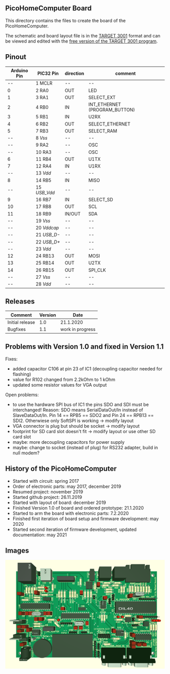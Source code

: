 ## PicoHomeComputer Board

This directory contains the files to create the board of the PicoHomeComputer.

The schematic and board layout file is in the [TARGET 3001](https://ibfriedrich.com/en/index.html) format and 
can be viewed and edited with the [free version of the TARGET 3001 program](https://de.beta-layout.com/downloads/).

Pinout
------

Arduino Pin | PIC32 Pin    | direction | comment
------------|--------------|-----------|------------------
--          | 1 MCLR       | --        | --
0           | 2 RA0        | OUT       | LED
1           | 3 RA1        | OUT       | SELECT_EXT
2           | 4 RB0        | IN        | INT_ETHERNET (PROGRAM_BUTTON)
3           | 5 RB1        | IN        | U2RX
4           | 6 RB2        | OUT       | SELECT_ETHERNET
5           | 7 RB3        | OUT       | SELECT_RAM
--          | 8 _Vss_      | --        | --
--          | 9 RA2        | --        | OSC
--          | 10 RA3       | --        | OSC
6           | 11 RB4       | OUT       | U1TX
7           | 12 RA4       | IN        | U1RX
--          | 13 _Vdd_     | --        | --
8           | 14 RB5       | IN        | MISO
--          | 15 _USB_Vdd_ | --        | --
9           | 16 RB7       | IN        | SELECT_SD
10          | 17 RB8       | OUT       | SCL
11          | 18 RB9       | IN/OUT    | SDA
--          | 19 _Vss_     | --        | --
--          | 20 _Vddcap_  | --        | --
--          | 21 _USB_D-_  | --        | --
--          | 22 _USB_D+_  | --        | --
--          | 23 _Vdd_     | --        | --
12          | 24 RB13      | OUT       | MOSI
13          | 25 RB14      | OUT       | U2TX
14          | 26 RB15      | OUT       | SPI_CLK
--          | 27 _Vss_     | --        | --
--          | 28 _Vdd_     | --        | --

Releases
--------

Comment           | Version | Date
------------------|---------|------------------
Initial release   | 1.0     | 21.1.2020
Bugfixes          | 1.1     | work in progress


Problems with Version 1.0 and fixed in Version 1.1
--------------------------------------------------

Fixes:
- added capacitor C106 at pin 23 of IC1 (decoupling capacitor needed for flashing)
- value for R102 changed from 2.2kOhm to 1 kOhm
- updated some resistor values for VGA output

Open problems:
- to use the hardware SPI bus of IC1 the pins SDO and SDI must be interchanged! Reason: SDO means SerialDataOut/In instead of SlaveDataOut/In. Pin 14 == RPB5 == SDO2 and Pin 24 == RPB13 == SDI2. Otherwiese only SoftSPI is working -> modify layout
- VGA connector is plug but should be socket -> modify layout
- footprint for SD card slot doesn't fit -> modify layout or use other SD card slot
- maybe: more decoupling capacitors for power supply
- maybe: change to socket (instead of plug) for RS232 adapter, build in null modem?

History of the PicoHomeComputer
-------------------------------

- Started with circuit: spring 2017
- Order of electronic parts: may 2017, december 2019
- Resumed project: november 2019
- Started github project: 26.11.2019
- Started with layout of board: december 2019
- Finished Version 1.0 of board and ordered prototype: 21.1.2020
- Started to arm the board with electronic parts: 7.2.2020
- Finished first iteration of board setup and firmware development: may 2020
- Started second iteration of firmware development, updated documentation: may 2021

Images
------

<img src="RetroHomeComputer_V1.0_board.png" alt="Board V 1.0" >
